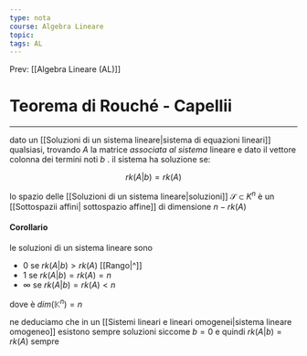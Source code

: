 ```yaml
---
type: nota
course: Algebra Lineare
topic: 
tags: AL
---
```


Prev: [[Algebra Lineare (AL)]]

# Teorema di Rouché - Capellii
---
dato un [[Soluzioni di un sistema lineare|sistema di equazioni lineari]]  qualsiasi, trovando $A$ la matrice _associata al sistema_ lineare e dato il vettore colonna dei termini noti $b$ . il sistema ha soluzione se:

$$
rk(A|b) = rk(A)
$$

lo spazio delle [[Soluzioni di un sistema lineare|soluzioni]] $\mathcal{S} \subset K^n$ è un [[Sottospazii affini| sottospazio affine]] di dimensione $n − rk(A)$

#### Corollario
le soluzioni di un sistema lineare sono
- $0$ se $rk(A|b) > rk(A)$ [[Rango|^]]
- $1$ se $rk(A| b) = rk(A) = n$
- $\infty$ se $rk(A|b) = rk(A) < n$

dove è $dim(\mathbb{K}^n) =n$

ne deduciamo che in un [[Sistemi lineari e lineari omogenei|sistema lineare omogeneo]] esistono sempre soluzioni siccome $b=0$ e quindi  $rk(A|b) = rk(A)$ sempre
